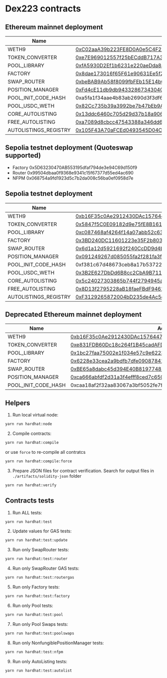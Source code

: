# Dex223 contracts

## Ethereum mainnet deployment

| Name                | Address                                                                                                                    |
| ------------------- | -------------------------------------------------------------------------------------------------------------------------- |
| WETH9               | [0xC02aaA39b223FE8D0A0e5C4F27eAD9083C756Cc2](https://etherscan.io/address/0xC02aaA39b223FE8D0A0e5C4F27eAD9083C756Cc2#code) |
| TOKEN_CONVERTER     | [0xe7E969012557f25bECddB717A3aa2f4789ba9f9a](https://etherscan.io/address/0xe7E969012557f25bECddB717A3aa2f4789ba9f9a#code) |
| POOL_LIBRARY        | [0xfA5930D2Ef1b6231e220aeDda88E28C4E8F0F3a0](https://etherscan.io/address/0xfA5930D2Ef1b6231e220aeDda88E28C4E8F0F3a0#code) |
| FACTORY             | [0x8dae173016f65F61e90631Ee5f28C9E47b1ebc06](https://etherscan.io/address/0x8dae173016f65F61e90631Ee5f28C9E47b1ebc06#code) |
| SWAP_ROUTER         | [0xbeBAB9Ab58f8099fbFEb15E14b663615D19304Fa](https://etherscan.io/address/0xbeBAB9Ab58f8099fbFEb15E14b663615D19304Fa#code) |
| POSITION_MANAGER    | [0xFd4cE11db9db9433286734304049526E9336139E](https://etherscan.io/address/0xFd4cE11db9db9433286734304049526E9336139E#code) |
| POOL_INIT_CODE_HASH | 0xa5fa1f34aae4b83ab2690d3f3df6f78e99959a1f2eb8aa4c11ba10586677338d                                                         |
| POOL_USDC_WETH      | [0x82Cc735b39a3992be7b47bEb9AE7519aC92ed562](https://etherscan.io/address/0x82Cc735b39a3992be7b47bEb9AE7519aC92ed562#code) |
| CORE_AUTOLISTING    | [0x13ddc6460c705d29d37b18a906c7fe69fa9e711d](https://etherscan.io/address/0x13ddc6460c705d29d37b18a906c7fe69fa9e711d)      |
| FREE_AUTOLISTING    | [0xa7089d8cbcc47543388a346dd6ebf0b05106a477](https://etherscan.io/address/0xa7089d8cbcc47543388a346dd6ebf0b05106a477)      |
| AUTOLISTINGS_REGISTRY | [0x105F43A70aFCEd0493545D04C1d5687DF4b3f48f](https://etherscan.io/address/0x105F43A70aFCEd0493545D04C1d5687DF4b3f48f)    |


## Sepolia testnet deployment (Quoteswap supported)

- Factory 0x5D63230470AB553195dfaf794de3e94C69d150f9
- Router 0x99504dbaa0f9368e9341c15f67377d55ed4ac690
- NFPM 0x068754a9fd1923d5c7b2da008c56ba0ef0958d7e

## Sepolia testnet deployment

| Name                | Address                                                                                                                       |
|---------------------|-------------------------------------------------------------------------------------------------------------------------------|
| WETH9               | [0xb16F35c0Ae2912430DAc15764477E179D9B9EbEa](https://sepolia.etherscan.io/address/0xb16F35c0Ae2912430DAc15764477E179D9B9EbEa#code) |
| TOKEN_CONVERTER     | [0x5847f5C0E09182d9e75fE8B1617786F62fee0D9F](https://sepolia.etherscan.io/address/0x5847f5C0E09182d9e75fE8B1617786F62fee0D9F#code) |
| POOL_LIBRARY        | [0xc087468af4264f14a07abb52c63a099c93637604](https://sepolia.etherscan.io/address/0xc087468af4264f14a07abb52c63a099c93637604#code) |
| FACTORY             | [0x3BD240DC11601223e35F2b803905b832c2798c2c](https://sepolia.etherscan.io/address/0x3BD240DC11601223e35F2b803905b832c2798c2c#code) |
| SWAP_ROUTER         | [0x6d1a12d5921692f240CcDD9d4b7cAc2cCeD1BEd2](https://sepolia.etherscan.io/address/0x6d1a12d5921692f240CcDD9d4b7cAc2cCeD1BEd2#code) |
| POSITION_MANAGER    | [0x091249267d085055fa2f281fa3f6c0cf4bf70bae](https://sepolia.etherscan.io/address/0x091249267d085055fa2f281fa3f6c0cf4bf70bae#code) |
| POOL_INIT_CODE_HASH | 0xf381c67d48673ceb8a17b53722647aee43310f100cd97f25bfcc628958372b8b                                                        |
| POOL_USDC_WETH      | [0x3B2E627DbDd6B8cc2CbA9B71154b32C9bb5Ed5d3](https://sepolia.etherscan.io/address/0x3B2E627DbDd6B8cc2CbA9B71154b32C9bb5Ed5d3#code) |
| CORE_AUTOLISTING    | [0x5c24027303865b744f2794945aee88eA56F1F5ee](https://etherscan.io/address/0x5c24027303865b744f2794945aee88eA56F1F5ee)      |
| FREE_AUTOLISTING    | [0x8D13f2795228aB18faeFBdF9461E7E46b5853Bc5](https://etherscan.io/address/0x8D13f2795228aB18faeFBdF9461E7E46b5853Bc5)      |
| AUTOLISTINGS_REGISTRY | [0xF3129265872004bD235de4Ac5e312254D962cC38](https://etherscan.io/address/0xF3129265872004bD235de4Ac5e312254D962cC38)    |

## Deprecated Ethereum mainnet deployment

| Name                | Address                                                                                                                       |
|---------------------|-------------------------------------------------------------------------------------------------------------------------------|
| WETH9               | [0xb16F35c0Ae2912430DAc15764477E179D9B9EbEa](https://sepolia.etherscan.io/address/0xb16F35c0Ae2912430DAc15764477E179D9B9EbEa#code) |
| TOKEN_CONVERTER     | [0xe831FDB60Dc18c264f1B45cadAFD5f2f2993EE83](https://sepolia.etherscan.io/address/0xe831FDB60Dc18c264f1B45cadAFD5f2f2993EE83#code) |
| POOL_LIBRARY        | [0x1bc27faa75002e1f034e57c9e62236c2e0f7ed16](https://sepolia.etherscan.io/address/0x1bc27faa75002e1f034e57c9e62236c2e0f7ed16#code) |
| FACTORY             | [0x6228e33cea2a9bdfb7dfe09087841cb56f683f04](https://sepolia.etherscan.io/address/0x6228e33cea2a9bdfb7dfe09087841cb56f683f04#code) |
| SWAP_ROUTER         | [0xBE65a8dabc45d394E40B81977485096F4ee17558](https://sepolia.etherscan.io/address/0xBE65a8dabc45d394E40B81977485096F4ee17558#code) |
| POSITION_MANAGER    | [0xca666abfdf2d31a3f4efff8ced7c6504389e51ba](https://sepolia.etherscan.io/address/0xca666abfdf2d31a3f4efff8ced7c6504389e51ba#code) |
| POOL_INIT_CODE_HASH | 0xcaa18af2f32aa83067a3bf5052fe7f4e6025a374579f128fd30bff2c48511b61                                                        |


## Helpers

1. Run local virtual node:

```bash
yarn run hardhat:node
```

2. Compile contracts:

```bash
yarn run hardhat:compile
```

or use `force` to re-compile all contratcs

```bash
yarn run hardhat:compile:force
```

3. Prepare JSON files for contract verification.
   Search for output files in `./artifacts/solidity-json` folder

```bash
yarn run hardhat:verify
```

## Contracts tests

1. Run ALL tests:

```bash
yarn run hardhat:test
```

2. Update values for GAS tests:

```bash
yarn run hardhat:test:update
```

3. Run only SwapRouter tests:

```bash
yarn run hardhat:test:router
```

4. Run only SwapRouter GAS tests:

```bash
yarn run hardhat:test:routergas
```

5. Run only Factory tests:

```bash
yarn run hardhat:test:factory
```

6. Run only Pool tests:

```bash
yarn run hardhat:test:pool
```

7. Run only Pool Swaps tests:

```bash
yarn run hardhat:test:poolswaps
```

8. Run only NonfungiblePositionManager tests:

```bash
yarn run hardhat:test:nfpm
```

9. Run only AutoListing tests:

```bash
yarn run hardhat:test:autolist
```
